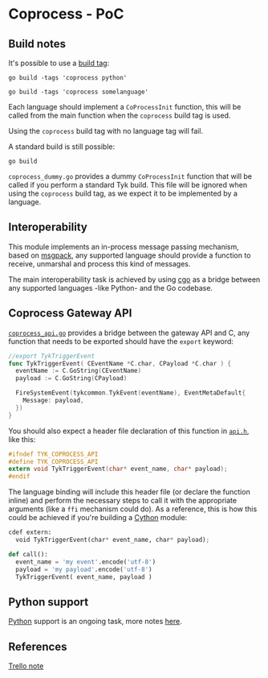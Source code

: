 # Coprocess - PoC

## Build notes

It's possible to use a [build tag](https://golang.org/pkg/go/build/#hdr-Build_Constraints):

```
go build -tags 'coprocess python'
```

```
go build -tags 'coprocess somelanguage'
```

Each language should implement a ```CoProcessInit``` function, this will be called from the main function when the ```coprocess``` build tag is used.

Using the ```coprocess``` build tag with no language tag will fail.

A standard build is still possible:

```
go build
```

```coprocess_dummy.go``` provides a dummy ```CoProcessInit``` function that will be called if you perform a standard Tyk build. This file will be ignored when using the ```coprocess``` build tag, as we expect it to be implemented by a language.

## Interoperability

This module implements an in-process message passing mechanism, based on [msgpack](http://msgpack.org), any supported language should provide a function to receive, unmarshal and process this kind of messages.

The main interoperability task is achieved by using [cgo](https://golang.org/cmd/cgo/) as a bridge between any supported languages -like Python- and the Go codebase.

## Coprocess Gateway API

[`coprocess_api.go`](../coprocess_api.go) provides a bridge between the gateway API and C, any function that needs to be exported should have the `export` keyword:

```go
//export TykTriggerEvent
func TykTriggerEvent( CEventName *C.char, CPayload *C.char ) {
  eventName := C.GoString(CEventName)
  payload := C.GoString(CPayload)

  FireSystemEvent(tykcommon.TykEvent(eventName), EventMetaDefault{
    Message: payload,
  })
}
```

You should also expect a header file declaration of this function in [`api.h`](api.h), like this:

```c
#ifndef TYK_COPROCESS_API
#define TYK_COPROCESS_API
extern void TykTriggerEvent(char* event_name, char* payload);
#endif
```

The language binding will include this header file (or declare the function inline) and perform the necessary steps to call it with the appropriate arguments (like a `ffi` mechanism could do). As a reference, this is how this could be achieved if you're building a [Cython](http://cython.org/) module:

```python
cdef extern:
  void TykTriggerEvent(char* event_name, char* payload);

def call():
  event_name = 'my event'.encode('utf-8')
  payload = 'my payload'.encode('utf-8')
  TykTriggerEvent( event_name, payload )
```

## Python support

[Python](https://www.python.org/) support is an ongoing task, more notes [here](python/README.md).

## References

[Trello note](https://trello.com/c/6QNWnF2n/265-coprocess-handlers-middleware-replacements-and-hooks)
